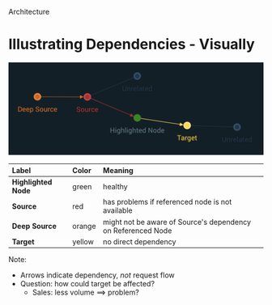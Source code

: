 Architecture 

# Illustrating Dependencies - Visually

<img src="./images/architecture/dependencies.png" alt="Monitoring Microservices">

| Label | Color | Meaning |
|:--|:--|:--|
| **Highlighted Node** | green | healthy |
| **Source** | red | has problems if referenced node is not available |
| **Deep Source** | orange | might not be aware of Source's dependency on Referenced Node |
| **Target** | yellow | no direct dependency | 

Note:
- Arrows indicate dependency, _not_ request flow
- Question: how could target be affected?
	- Sales: less volume ==> problem?